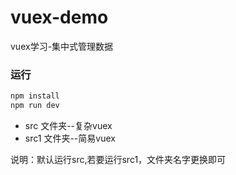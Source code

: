 # vuex-demo
vuex学习-集中式管理数据

### 运行
```javascript
npm install
npm run dev

```
- src 文件夹--复杂vuex
- src1 文件夹--简易vuex

说明：默认运行src,若要运行src1，文件夹名字更换即可

